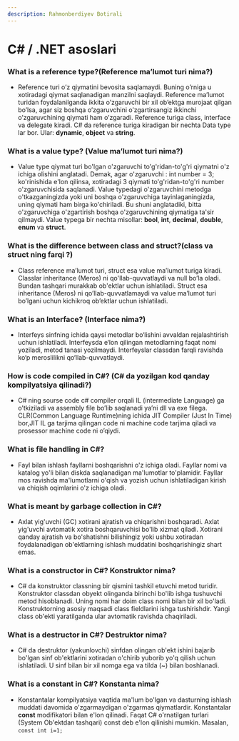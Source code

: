 ```yaml
---
description: Rahmonberdiyev Botirali
---
```


# C# / .NET asoslari

### What is a reference type?(Reference ma’lumot turi nima?)
- Reference turi o’z qiymatini bevosita saqlamaydi. Buning o’rniga u xotiradagi qiymat saqlanadigan manzilni saqlaydi. Reference ma’lumot turidan foydalanilganda ikkita o’zgaruvchi bir xil ob’ektga murojaat qilgan bo’lsa, agar siz boshqa o’zgaruvchini o’zgartirsangiz ikkinchi o’zgaruvchining qiymati ham o’zgaradi. Reference turiga class, interface va delegate kiradi.
C# da reference turiga kiradigan bir nechta Data type lar bor. Ular:  **dynamic**, **object** va **string**.

### What is a value type? (Value ma’lumot turi nima?)
- Value type qiymat turi bo'lgan o'zgaruvchi to'g'ridan-to'g'ri qiymatni o'z ichiga olishini anglatadi. Demak, agar o'zgaruvchi : int number = 3; ko'rinishida e'lon qilinsa, xotiradagi 3 qiymati to'g'ridan-to'g'ri number o'zgaruvchisida saqlanadi. Value typedagi o'zgaruvchini metodga o'tkazganingizda yoki uni boshqa o'zgaruvchiga tayinlaganingizda, uning qiymati ham birga ko'chiriladi. Bu shuni anglatadiki, bitta o'zgaruvchiga o'zgartirish boshqa o'zgaruvchining qiymatiga ta'sir qilmaydi.
Value typega bir nechta misollar: **bool**, **int**, **decimal**, **double**, **enum** va **struct**.

### What is the difference between class and struct?(class va struct ning farqi ?)
- Class reference ma’lumot turi, struct esa value ma’lumot turiga kiradi. Classlar inheritance (Meros) ni qo'llab-quvvatlaydi va null bo’la oladi. Bundan tashqari murakkab ob'ektlar uchun ishlatiladi. Struct esa inheritance (Meros) ni qo’llab-quvvatlamaydi va value ma’lumot turi bo’lgani uchun kichikroq ob’ektlar uchun ishlatiladi.

### What is an Interface? (Interface nima?)
- Interfeys sinfning ichida qaysi metodlar bo‘lishini avvaldan rejalashtirish uchun ishlatiladi. Interfeysda e‘lon qilingan metodlarning faqat nomi yoziladi,  metod tanasi yozilmaydi.  Interfeyslar classdan farqli ravishda ko‘p meroslilikni qo‘llab-quvvatlaydi.

### How is code compiled in C#?  (C# da yozilgan kod qanday kompilyatsiya qilinadi?)
- C# ning sourse code c# compiler orqali IL (intermediate Language) ga o’tkiziladi va  assembly file bo’lib saqlanadi ya’ni dll va exe filega. CLR(Common Language Runtime)ning ichida JIT Compiler (Just In Time) bor,JIT  IL ga tarjima qilingan code ni machine code tarjima qiladi va prosessor machine code ni o’qiydi.

### What is file handling in C#?
- Fayl bilan ishlash fayllarni boshqarishni o'z ichiga oladi. Fayllar nomi va katalog yo'li bilan diskda saqlanadigan ma'lumotlar to'plamidir. Fayllar mos ravishda ma'lumotlarni o'qish va yozish uchun ishlatiladigan kirish va chiqish oqimlarini o'z ichiga oladi.

### What is meant by garbage collection in C#?
- Axlat yig'uvchi (GC) xotirani ajratish va chiqarishni boshqaradi. Axlat yig'uvchi avtomatik xotira boshqaruvchisi bo'lib xizmat qiladi. Xotirani qanday ajratish va bo'shatishni bilishingiz yoki ushbu xotiradan foydalanadigan ob'ektlarning ishlash muddatini boshqarishingiz shart emas.

### What is a constructor in C#? Konstruktor nima?
- C# da konstruktor classning bir qismini tashkil etuvchi metod turidir. Konstruktor classdan obyekt olinganda birinchi bo'lib ishga tushuvchi metod hisoblanadi. Uning nomi har doim class nomi bilan bir xil bo'ladi. Konstruktorning asosiy maqsadi class fieldlarini ishga tushirishdir. Yangi class ob'ekti yaratilganda ular avtomatik ravishda chaqiriladi.

### What is a destructor in C#? Destruktor nima?
- C# da destruktor (yakunlovchi) sinfdan olingan ob'ekt ishini bajarib bo'lgan sinf ob'ektlarini xotiradan o'chirib yuborib yo'q qilish uchun ishlatiladi. U sinf bilan bir xil nomga ega va tilda (~) bilan boshlanadi.

### What is a constant in C#? Konstanta nima?
- Konstantalar kompilyatsiya vaqtida ma'lum bo'lgan va dasturning ishlash muddati davomida o'zgarmaydigan o'zgarmas qiymatlardir. Konstantalar **const** modifikatori bilan e'lon qilinadi. Faqat C# o'rnatilgan turlari (System Ob'ektdan tashqari) const deb e'lon qilinishi mumkin. Masalan, `const int i=1;`
